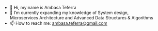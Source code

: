 - 👋 Hi, my name is Ambasa Teferra 
- 🌱 I’m currently expanding my knowledge of System design, Microservices Architecture and Advanced Data Structures & Algorithms 
- 📫 How to reach me: ambasa.teferra@gmail.com

<!---
Ambas-T/Ambas-T is a ✨ special ✨ repository because its `README.md` (this file) appears on your GitHub profile.
You can click the Preview link to take a look at your changes.
--->
